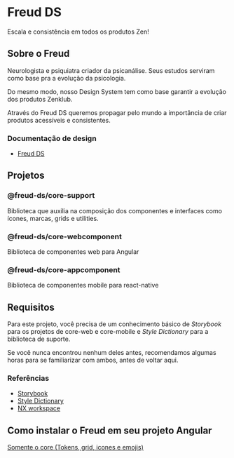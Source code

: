 # Freud DS

Escala e consistência em todos os produtos Zen!

## Sobre o Freud

Neurologista e psiquiatra criador da psicanálise. Seus estudos serviram como base pra a evolução da psicologia. 

Do mesmo modo, nosso Design System tem como base garantir a evolução dos produtos Zenklub.

Através do Freud DS queremos propagar pelo mundo a importância de criar produtos acessíveis e consistentes.

### Documentação de design
- [Freud DS](https://zeroheight.com/2f57d070e/p/628e1e-design-system-zenklub)


## Projetos


### @freud-ds/core-support

Biblioteca que auxilia na composição dos componentes e interfaces como ícones, marcas, grids e utilities.

### @freud-ds/core-webcomponent

Biblioteca de componentes web para Angular

### @freud-ds/core-appcomponent

Biblioteca de componentes mobile para react-native


## Requisitos

Para este projeto, você precisa de um conhecimento básico de _Storybook_ para os projetos de core-web e core-mobile e _Style Dictionary_ para a biblioteca de suporte.

Se você nunca encontrou nenhum deles antes, recomendamos algumas horas para se familiarizar com ambos, antes de voltar aqui.

### Referências
- [Storybook](https://storybook.js.org/tutorials/intro-to-storybook/angular/en/get-started/)
- [Style Dictionary](https://amzn.github.io/style-dictionary/#/)
- [NX workspace](https://nx.dev/)


## Como instalar o Freud em seu projeto Angular

[Somente o core (Tokens, grid, icones e emojis)](./libs/core-support/README.md)

